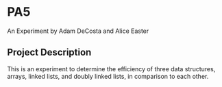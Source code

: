 # PA5
An Experiment by Adam DeCosta and Alice Easter
## Project Description
This is an experiment to determine the efficiency of three data structures, arrays, linked lists, and doubly linked lists, in comparison to each other.
